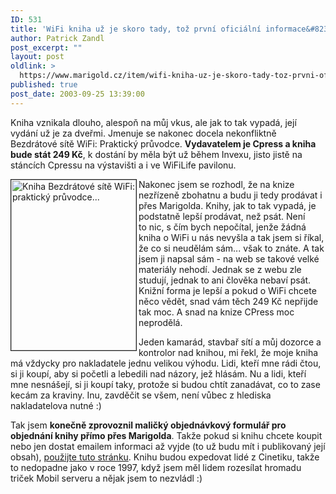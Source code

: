 ```yaml
---
ID: 531
title: 'WiFi kniha už je skoro tady, tož první oficiální informace&#8230;'
author: Patrick Zandl
post_excerpt: ""
layout: post
oldlink: >
  https://www.marigold.cz/item/wifi-kniha-uz-je-skoro-tady-toz-prvni-oficialni-informace
published: true
post_date: 2003-09-25 13:39:00
---
```

<p>
Kniha vznikala dlouho, alespoň na můj vkus, ale jak to tak vypadá, její vydání už je za dveřmi. Jmenuje se nakonec docela nekonfliktně Bezdrátové sítě WiFi: Praktický průvodce. <STRONG>Vydavatelem je Cpress a kniha bude stát 249 Kč</STRONG>, k dostání by měla být už během Invexu, jisto jistě na stáncích Cpressu na výstavišti a i ve WiFiLife pavilonu. </p>

<p>
<IMG height=273 alt="Kniha Bezdrátové sítě WiFi: praktický průvodce..." src="/wp-content/uploads/wifikniha.jpg" width=200 align=left border=1>Nakonec jsem se rozhodl, že na knize nezřízeně zbohatnu a budu ji tedy prodávat i přes Marigolda. Knihy, jak to tak vypadá, je podstatně lepší prodávat, než psát. Není to&#160;nic, s čím bych nepočítal, jenže žádná kniha o WiFi u nás nevyšla a tak jsem si říkal, že co si neudělám sám... však to znáte. A tak jsem ji napsal sám - na web se takové velké materiály nehodí. Jednak se z webu zle studují, jednak to ani člověka nebaví psát. Knižní forma je lepší a pokud o WiFi chcete něco vědět, snad vám těch 249 Kč nepřijde tak moc. A snad na knize CPress moc neprodělá. </p>

<p>
Jeden kamarád, stavbař sítí a můj dozorce a kontrolor nad knihou, mi řekl, že moje kniha má vždycky pro nakladatele jednu velikou výhodu. Lidi, kteří mne rádi čtou, si ji koupí, aby si početli a lebedili nad názory, jež hlásám. Nu a&#160;lidi, kteří mne nesnášejí, si ji koupí taky, protože si budou chtít zanadávat, co to zase kecám za kraviny. Inu, zavděčit se všem, není vůbec z hlediska nakladatelova nutné :)</p>

<p>
Tak jsem <STRONG>konečně zprovoznil maličký objednávkový formulář pro objednání knihy přímo přes Marigolda</STRONG>. Takže pokud si knihu chcete koupit nebo jen dostat emailem informaci až vyjde (to už budu mít i publikovaný její obsah), <A href="http://beta.marigold.cz/kniha.html">použijte tuto stránku</A>. Knihu budou expedovat lidé z Cinetiku, takže to nedopadne jako v roce 1997, když jsem měl lidem rozesílat hromadu triček Mobil serveru&#160;a nějak jsem to nezvládl :)</p>
